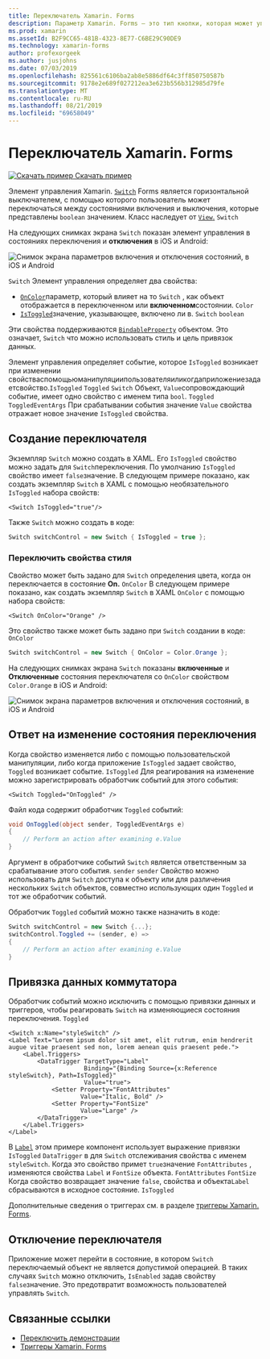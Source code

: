 ```yaml
---
title: Переключатель Xamarin. Forms
description: Параметр Xamarin. Forms — это тип кнопки, которая может управляться пользователем для переключения между состояниями. В этой статье объясняется, как использовать класс Switch для отображения переключаемого элемента пользовательского интерфейса.
ms.prod: xamarin
ms.assetId: B2F9CC65-481B-4323-8E77-C6BE29C90DE9
ms.technology: xamarin-forms
author: profexorgeek
ms.author: jusjohns
ms.date: 07/03/2019
ms.openlocfilehash: 825561c6106ba2ab8e5886df64c3ff850750587b
ms.sourcegitcommit: 9178e2e689f027212ea3e623b556b312985d79fe
ms.translationtype: MT
ms.contentlocale: ru-RU
ms.lasthandoff: 08/21/2019
ms.locfileid: "69658049"
---
```

# <a name="xamarinforms-switch"></a>Переключатель Xamarin. Forms

[![Скачать пример](~/media/shared/download.png) Скачать пример](https://docs.microsoft.com/samples/xamarin/xamarin-forms-samples/userinterface-switchdemos/)

Элемент управления Xamarin. [`Switch`](xref:Xamarin.Forms.Switch) Forms является горизонтальной выключателем, с помощью которого пользователь может переключаться между состояниями включения и выключения, которые представлены `boolean` значением. Класс наследует от [`View`.](xref:Xamarin.Forms.View) `Switch`

На следующих снимках экрана `Switch` показан элемент управления в состояниях переключения и **отключения** в iOS и Android:

![Снимок экрана параметров включения и отключения состояний, в iOS и Android](switch-images/switch-states-default.png "Параметры в iOS и Android")

`Switch` Элемент управления определяет два свойства:

* [`OnColor`](xref:Xamarin.Forms.Switch.OnColor)параметр, который влияет на то `Switch` , как объект отображается в переключенном или **включенном**состоянии. `Color`
* [`IsToggled`](xref:Xamarin.Forms.Switch.IsToggled)значение, указывающее, включено ли в. `Switch` `boolean`

Эти свойства поддерживаются [`BindableProperty`](xref:Xamarin.Forms.BindableProperty) объектом. Это означает, `Switch` что можно использовать стиль и цель привязок данных.

Элемент управления определяет событие, которое `IsToggled` возникает при изменении свойстваспомощьюманипуляциипользователяиликогдаприложениезадаетсвойство.`IsToggled` `Toggled` `Switch` Объект, `Value`сопровождающий событие, имеет одно свойство с именем типа `bool`. `Toggled` `ToggledEventArgs` При срабатывании события значение `Value` свойства отражает новое значение `IsToggled` свойства.

## <a name="create-a-switch"></a>Создание переключателя

Экземпляр `Switch` можно создать в XAML. Его `IsToggled` свойство можно задать для `Switch`переключения. По умолчанию `IsToggled` свойство имеет `false`значение. В следующем примере показано, как создать экземпляр `Switch` в XAML с помощью необязательного `IsToggled` набора свойств:

```xaml
<Switch IsToggled="true"/>
```

Также `Switch` можно создать в коде:

```csharp
Switch switchControl = new Switch { IsToggled = true };
```

### <a name="switch-style-properties"></a>Переключить свойства стиля

Свойство может быть задано для `Switch` определения цвета, когда он переключается в состояние **On.** `OnColor` В следующем примере показано, как создать экземпляр `Switch` в XAML `OnColor` с помощью набора свойств:

```xaml
<Switch OnColor="Orange" />
```

Это свойство также может быть задано при `Switch` создании в коде: `OnColor`

```csharp
Switch switchControl = new Switch { OnColor = Color.Orange };
```

На следующих снимках экрана `Switch` показаны **включенные** и **Отключенные** состояния переключателя со `OnColor` свойством `Color.Orange` в iOS и Android:

![Снимок экрана параметров включения и отключения состояний, в iOS и Android](switch-images/switch-states-oncolor.png "Параметры в iOS и Android")

## <a name="respond-to-a-switch-state-change"></a>Ответ на изменение состояния переключения

Когда свойство изменяется либо с помощью пользовательской манипуляции, либо когда приложение `IsToggled` задает свойство, `Toggled` возникает событие. `IsToggled` Для реагирования на изменение можно зарегистрировать обработчик событий для этого события:

```xaml
<Switch Toggled="OnToggled" />
```

Файл кода содержит обработчик `Toggled` событий:

```csharp
void OnToggled(object sender, ToggledEventArgs e)
{
    // Perform an action after examining e.Value
}
```

Аргумент в обработчике событий `Switch` является ответственным за срабатывание этого события. `sender` `sender` Свойство можно использовать для `Switch` доступа к объекту или для различения нескольких `Switch` объектов, совместно использующих один `Toggled` и тот же обработчик событий.

Обработчик `Toggled` событий можно также назначить в коде:

```csharp
Switch switchControl = new Switch {...};
switchControl.Toggled += (sender, e) =>
{
    // Perform an action after examining e.Value
}
```

## <a name="data-bind-a-switch"></a>Привязка данных коммутатора

Обработчик событий можно исключить с помощью привязки данных и триггеров, чтобы реагировать `Switch` на изменяющиеся состояния переключения. `Toggled`

```xaml
<Switch x:Name="styleSwitch" />
<Label Text="Lorem ipsum dolor sit amet, elit rutrum, enim hendrerit augue vitae praesent sed non, lorem aenean quis praesent pede.">
    <Label.Triggers>
        <DataTrigger TargetType="Label"
                     Binding="{Binding Source={x:Reference styleSwitch}, Path=IsToggled}"
                     Value="true">
            <Setter Property="FontAttributes"
                    Value="Italic, Bold" />
            <Setter Property="FontSize"
                    Value="Large" />
        </DataTrigger>
    </Label.Triggers>
</Label>
```

В [`Label`](xref:Xamarin.Forms.Label) этом примере компонент использует выражение привязки `IsToggled` `DataTrigger` в для `Switch` отслеживания свойства с именем `styleSwitch`. Когда это свойство примет `true`значение `FontAttributes` , изменяются свойства `Label` и `FontSize` объекта. `FontAttributes` `FontSize` Когда свойство возвращает значение `false`, свойства и объекта`Label` сбрасываются в исходное состояние. `IsToggled`

Дополнительные сведения о триггерах см. в разделе [триггеры Xamarin. Forms](~/xamarin-forms/app-fundamentals/triggers.md).

## <a name="disable-a-switch"></a>Отключение переключателя

Приложение может перейти в состояние, в котором `Switch` переключаемый объект не является допустимой операцией. В таких случаях `Switch` можно отключить, `IsEnabled` задав свойству `false`значение. Это предотвратит возможность пользователей управлять `Switch`.

## <a name="related-links"></a>Связанные ссылки

* [Переключить демонстрации](https://docs.microsoft.com/samples/xamarin/xamarin-forms-samples/userinterface-switchdemos/)
* [Триггеры Xamarin. Forms](~/xamarin-forms/app-fundamentals/triggers.md)
